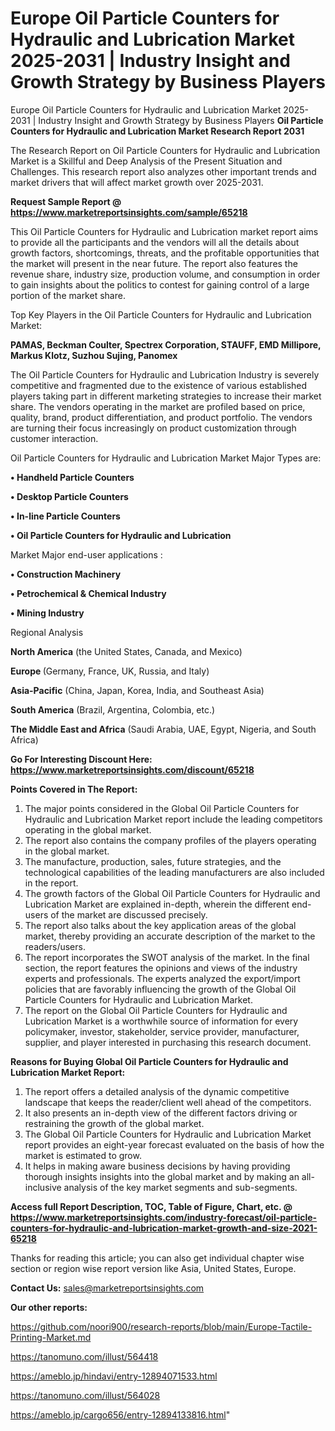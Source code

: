 # Europe Oil Particle Counters for Hydraulic and Lubrication Market 2025-2031 | Industry Insight and Growth Strategy by Business Players
Europe Oil Particle Counters for Hydraulic and Lubrication Market 2025-2031 | Industry Insight and Growth Strategy by Business Players
<strong>Oil Particle Counters for Hydraulic and Lubrication Market Research Report 2031</strong>

The Research Report on Oil Particle Counters for Hydraulic and Lubrication Market is a Skillful and Deep Analysis of the Present Situation and Challenges. This research report also analyzes other important trends and market drivers that will affect market growth over 2025-2031.

<strong>Request Sample Report @ <a href=https://www.marketreportsinsights.com/sample/65218>https://www.marketreportsinsights.com/sample/65218</a></strong>

This Oil Particle Counters for Hydraulic and Lubrication market report aims to provide all the participants and the vendors will all the details about growth factors, shortcomings, threats, and the profitable opportunities that the market will present in the near future. The report also features the revenue share, industry size, production volume, and consumption in order to gain insights about the politics to contest for gaining control of a large portion of the market share.

Top Key Players in the Oil Particle Counters for Hydraulic and Lubrication Market:

<strong>PAMAS, Beckman Coulter, Spectrex Corporation, STAUFF, EMD Millipore, Markus Klotz, Suzhou Sujing, Panomex</strong>

The Oil Particle Counters for Hydraulic and Lubrication Industry is severely competitive and fragmented due to the existence of various established players taking part in different marketing strategies to increase their market share. The vendors operating in the market are profiled based on price, quality, brand, product differentiation, and product portfolio. The vendors are turning their focus increasingly on product customization through customer interaction.

Oil Particle Counters for Hydraulic and Lubrication Market Major Types are:

<strong>• Handheld Particle Counters

• Desktop Particle Counters

• In-line Particle Counters

• Oil Particle Counters for Hydraulic and Lubrication</strong>

Market Major end-user applications :

<strong>• Construction Machinery

• Petrochemical & Chemical Industry

• Mining Industry</strong>

Regional Analysis

</u><strong><b>North America</b></strong> (the United States, Canada, and Mexico)

<strong><b>Europe </b></strong>(Germany, France, UK, Russia, and Italy)

<strong><b>Asia-Pacific</b></strong> (China, Japan, Korea, India, and Southeast Asia)

<strong><b>South America</b></strong> (Brazil, Argentina, Colombia, etc.)

<strong><b>The Middle East and Africa</b></strong> (Saudi Arabia, UAE, Egypt, Nigeria, and South Africa)

<strong>Go For Interesting Discount Here: <a href=https://www.marketreportsinsights.com/discount/65218>https://www.marketreportsinsights.com/discount/65218</a></strong>

<strong>Points Covered in The Report:</strong>
<ol>
  <li>The major points considered in the Global Oil Particle Counters for Hydraulic and Lubrication Market report include the leading competitors operating in the global market.</li>
  <li>The report also contains the company profiles of the players operating in the global market.</li>
  <li>The manufacture, production, sales, future strategies, and the technological capabilities of the leading manufacturers are also included in the report.</li>
  <li>The growth factors of the Global Oil Particle Counters for Hydraulic and Lubrication Market are explained in-depth, wherein the different end-users of the market are discussed precisely.</li>
  <li>The report also talks about the key application areas of the global market, thereby providing an accurate description of the market to the readers/users.</li>
  <li>The report incorporates the SWOT analysis of the market. In the final section, the report features the opinions and views of the industry experts and professionals. The experts analyzed the export/import policies that are favorably influencing the growth of the Global Oil Particle Counters for Hydraulic and Lubrication Market.</li>
  <li>The report on the Global Oil Particle Counters for Hydraulic and Lubrication Market is a worthwhile source of information for every policymaker, investor, stakeholder, service provider, manufacturer, supplier, and player interested in purchasing this research document.</li>
</ol>
<strong>Reasons for Buying Global Oil Particle Counters for Hydraulic and Lubrication Market Report:</strong>

<ol>
  <li>The report offers a detailed analysis of the dynamic competitive landscape that keeps the reader/client well ahead of the competitors.</li>
  <li>It also presents an in-depth view of the different factors driving or restraining the growth of the global market.</li>
  <li>The Global Oil Particle Counters for Hydraulic and Lubrication Market report provides an eight-year forecast evaluated on the basis of how the market is estimated to grow.</li>
  <li>It helps in making aware business decisions by having providing thorough insights insights into the global market and by making an all-inclusive analysis of the key market segments and sub-segments.</li>
</ol>
<strong>Access full Report Description, TOC, Table of Figure, Chart, etc. @ <a href=https://www.marketreportsinsights.com/industry-forecast/oil-particle-counters-for-hydraulic-and-lubrication-market-growth-and-size-2021-65218>https://www.marketreportsinsights.com/industry-forecast/oil-particle-counters-for-hydraulic-and-lubrication-market-growth-and-size-2021-65218</a></strong>


Thanks for reading this article; you can also get individual chapter wise section or region wise report version like Asia, United States, Europe.

<strong>Contact Us:</strong>
sales@marketreportsinsights.com

<strong>Our other reports:</strong>

<a href=https://github.com/noori900/research-reports/blob/main/Europe-Tactile-Printing-Market.md>https://github.com/noori900/research-reports/blob/main/Europe-Tactile-Printing-Market.md</a>

<a href=https://tanomuno.com/illust/564418>https://tanomuno.com/illust/564418</a>

<a href=https://ameblo.jp/hindavi/entry-12894071533.html>https://ameblo.jp/hindavi/entry-12894071533.html</a>

<a href=https://tanomuno.com/illust/564028>https://tanomuno.com/illust/564028</a>

<a href=https://ameblo.jp/cargo656/entry-12894133816.html>https://ameblo.jp/cargo656/entry-12894133816.html</a>"
